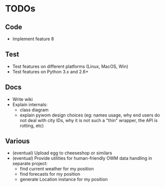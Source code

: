 TODOs
=====

Code
----
+ Implement feature 8

Test
----
+ Test features on different platforms (Linux, MacOS, Win)
+ Test features on Python 3.x and 2.6+

Docs
----
+ Write wiki
+ Explain internals:
    + class diagram
    + explain pywom design choices (eg: names usage, why end users do not deal
      with city IDs, why it is not such a "thin" wrapper, the API is rotting, etc)

Various
-------
+ (eventual) Upload egg to cheeseshop or similars
+ (eventual) Provide utilities for human-friendly OWM data handling in separate
   project:
    - find current weather for my position
    - find forecasts for my position
    - generate Location instance for my position

